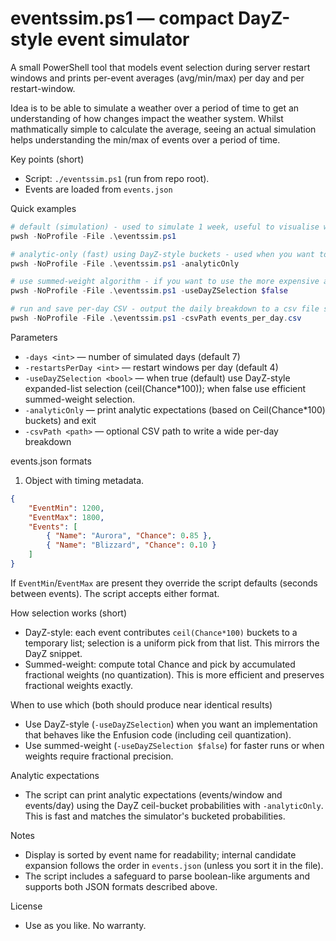 # eventssim.ps1 — compact DayZ-style event simulator

A small PowerShell tool that models event selection during server restart windows and prints per-event averages (avg/min/max) per day and per restart-window.

Idea is to be able to simulate a weather over a period of time to get an understanding of how changes impact the weather system. Whilst mathmatically simple to calculate the average, seeing an actual simulation helps understanding the min/max of events over a period of time. 

Key points (short)
- Script: `./eventssim.ps1` (run from repo root).
- Events are loaded from `events.json`


Quick examples
```powershell
# default (simulation) - used to simulate 1 week, useful to visualise what a week of weather would look like.
pwsh -NoProfile -File .\eventssim.ps1

# analytic-only (fast) using DayZ-style buckets - used when you want to know the raw average of events per day.
pwsh -NoProfile -File .\eventssim.ps1 -analyticOnly

# use summed-weight algorithm - if you want to use the more expensive and slower calculation. In practice shouldn't change the results.
pwsh -NoProfile -File .\eventssim.ps1 -useDayZSelection $false

# run and save per-day CSV - output the daily breakdown to a csv file so you can see each indvidual day.
pwsh -NoProfile -File .\eventssim.ps1 -csvPath events_per_day.csv
```

Parameters
- `-days <int>` — number of simulated days (default 7)
- `-restartsPerDay <int>` — restart windows per day (default 4)
- `-useDayZSelection <bool>` — when true (default) use DayZ-style expanded-list selection (ceil(Chance*100)); when false use efficient summed-weight selection. 
- `-analyticOnly` — print analytic expectations (based on Ceil(Chance*100) buckets) and exit
- `-csvPath <path>` — optional CSV path to write a wide per-day breakdown

events.json formats

1) Object with timing metadata.

```json
{
	"EventMin": 1200,
	"EventMax": 1800,
	"Events": [
		{ "Name": "Aurora", "Chance": 0.85 },
		{ "Name": "Blizzard", "Chance": 0.10 }
	]
}
```

If `EventMin`/`EventMax` are present they override the script defaults (seconds between events). The script accepts either format.

How selection works (short)
- DayZ-style: each event contributes `ceil(Chance*100)` buckets to a temporary list; selection is a uniform pick from that list. This mirrors the DayZ snippet.
- Summed-weight: compute total Chance and pick by accumulated fractional weights (no quantization). This is more efficient and preserves fractional weights exactly.

When to use which (both should produce near identical results)
- Use DayZ-style (`-useDayZSelection`) when you want an implementation that behaves like the Enfusion code (including ceil quantization).
- Use summed-weight (`-useDayZSelection $false`) for faster runs or when weights require fractional precision.

Analytic expectations
- The script can print analytic expectations (events/window and events/day) using the DayZ ceil-bucket probabilities with `-analyticOnly`. This is fast and matches the simulator's bucketed probabilities.

Notes
- Display is sorted by event name for readability; internal candidate expansion follows the order in `events.json` (unless you sort it in the file).
- The script includes a safeguard to parse boolean-like arguments and supports both JSON formats described above.

License
- Use as you like. No warranty.
